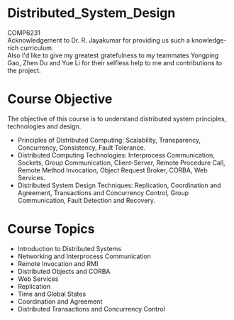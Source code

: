 # Distributed_System_Design
COMP6231</br>
Acknowledgement to Dr. R. Jayakumar for providing us such a knowledge-rich curriculum.</br>
Also I'd like to give my greatest gratefulness to my teammates Yongping Gao, Zhen Du and Yue Li for their selfless help to me and contributions to the project.


# Course Objective
The objective of this course is to understand distributed system principles, technologies and design.
* Principles of Distributed Computing: Scalability, Transparency, Concurrency, Consistency, Fault Tolerance.
* Distributed Computing Technologies: Interprocess Communication, Sockets, Group Communication, Client-Server, Remote Procedure Call, Remote Method Invocation, Object Request Broker, CORBA, Web Services.
* Distributed System Design Techniques: Replication, Coordination and Agreement, Transactions and Concurrency Control, Group Communication, Fault Detection and Recovery.


# Course Topics
* Introduction to Distributed Systems
* Networking and Interprocess Communication 
* Remote Invocation and RMI 
* Distributed Objects and CORBA 
* Web Services 
* Replication 
* Time and Global States 
* Coordination and Agreement
* Distributed Transactions and Concurrency Control
